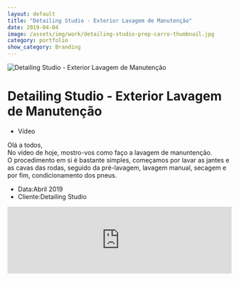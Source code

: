 ```yaml
---
layout: default
title: "Detailing Studio - Exterior Lavagem de Manutenção"
date: 2019-04-04
image: /assets/img/work/detailing-studio-prep-carro-thumbnail.jpg
category: portfolio
show_category: Branding
---
```


<div class="main-outer">
    <div class="container-fluid">
        <div class="row">
            <div class="col-md-12">
                <div class="title-image"><img src="{{ "/assets/img/work/detailing_studio_apresentacao.jpg" | prepend: site.baseurl }}" alt="Detailing Studio - Exterior Lavagem de Manutenção"></div>
            </div>
        </div>
        <div class="row">
            <div class="col-md-9">
                <div class="description">
                    <h1>Detailing Studio - Exterior Lavagem de Manutenção</h1>
                    <ul class="categories">
                        <li>Vídeo</li>
                    </ul>
                    <p>Olá a todos,<br>
                    No vídeo de hoje, mostro-vos como faço a lavagem de manuntenção.<br>
                    O procedimento em si é bastante simples, começamos por lavar as jantes e as cavas das rodas, seguido da pré-lavagem, lavagem manual, secagem e por fim, condicionamento dos pneus.</p>
                </div>
            </div>
            <div class="col-md-3">
                <div class="details">
                    <ul>
                        <li>Data:<span>Abril 2019</span></li>
                        <li>Cliente:<span>Detailing Studio</span></li>
                    </ul>
                </div>
            </div>
        </div>
        <div class="row">
            <div class="col-md-12">
                <iframe width="100%" src="https://www.youtube.com/embed/1Gnygy6Xt0I" frameborder="0" allow="accelerometer; autoplay; encrypted-media; gyroscope; picture-in-picture" allowfullscreen></iframe>
            </div>
        </div>
    </div>
</div>

<script>
    function setBodyId() {
        document.body.id = 'project-page';
    }
    
    window.onload = setBodyId;
    window.onresize = setBodyId;
</script>